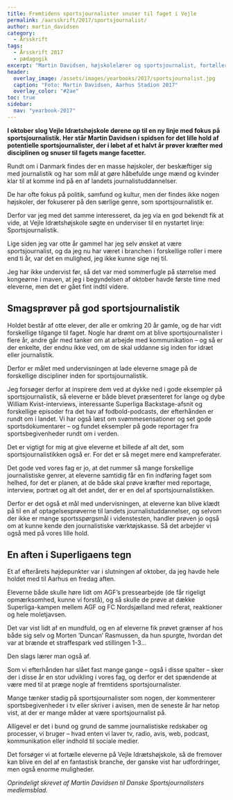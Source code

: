 ```yaml
---
title: Fremtidens sportsjournalister snuser til faget i Vejle
permalink: /aarsskrift/2017/sportsjournalist/
author: martin_davidsen
category:
  - Årsskrift
tags:
  - Årsskrift 2017
  - pædagogik
excerpt: "Martin Davidsen, højskolelærer og sportsjournalist, fortæller om en ny linje med fokus på sportsjournalistik. Eleverne skal i et halvt år prøve kræfter med disciplinen og snuser til fagets mange facetter."
header:
  overlay_image: /assets/images/yearbooks/2017/sportsjournalist.jpg
  caption: "Foto: Martin Davidsen, Aarhus Stadion 2017"
  overlay_color: "#2ae"
toc: true
sidebar:
  nav: "yearbook-2017"
---
```


**I oktober slog Vejle Idrætshøjskole dørene op til en ny linje med fokus på sportsjournalistik. Her står Martin Davidsen i spidsen for det lille hold af potentielle sportsjournalister, der i løbet af et halvt år prøver kræfter med disciplinen og snuser til fagets mange facetter.**

Rundt om i Danmark findes der en masse højskoler, der beskæftiger sig med journalistik og har som mål at gøre håbefulde unge mænd og kvinder klar til at komme ind på en af landets journalistuddannelser. 

De har ofte fokus på politik, samfund og kultur, men der findes ikke nogen højskoler, der fokuserer på den særlige genre, som sportsjournalistik er. 

Derfor var jeg med det samme interesseret, da jeg via en god bekendt fik at vide, at Vejle Idrætshøjskole søgte en underviser til en nystartet linje: Sportsjournalistik. 

Lige siden jeg var otte år gammel har jeg selv ønsket at være sportsjournalist, og da jeg nu har været i branchen i forskellige roller i mere end ti år, var det en mulighed, jeg ikke kunne sige nej til. 

Jeg har ikke undervist før, så det var med sommerfugle på størrelse med kongeørne i maven, at jeg i begyndelsen af oktober havde første time med eleverne, men det er gået fint indtil videre. 

## Smagsprøver på god sportsjournalistik

Holdet består af otte elever, der alle er omkring 20 år gamle, og de har vidt forskellige tilgange til faget. Nogle har drømt om at blive sportsjournalister i flere år, andre går med tanker om at arbejde med kommunikation – og så er der enkelte, der endnu ikke ved, om de skal uddanne sig inden for idræt eller journalistik. 

Derfor er målet med undervisningen at lade eleverne smage på de forskellige discipliner inden for sportsjournalistik.

Jeg forsøger derfor at inspirere dem ved at dykke ned i gode eksempler på sportsjournalistik, så eleverne er både blevet præsenteret for lange og dybe William Kvist-interviews, interessante Superliga Backstage-afsnit og forskellige episoder fra det hav af fodbold-podcasts, der efterhånden er rundt om i landet. Vi har også læst om svømmesensationer og set gode sportsdokumentarer – og fundet eksempler på gode reportager fra sportsbegivenheder rundt om i verden. 

Det er vigtigt for mig at give eleverne et billede af alt det, som sportsjournalistikken også er. For det er så meget mere end kampreferater.  

Det gode ved vores fag er jo, at det rummer så mange forskellige journalistiske genrer, at eleverne samtidig får en fin indføring faget som helhed, for det er planen, at de både skal prøve kræfter med reportage, interview, portræt og alt det andet, der er en del af sportsjournalistikken. 

Derfor er det også et mål med undervisningen, at eleverne kan blive klædt på til en af optagelsesprøverne til landets journalistuddannelser, og selvom der ikke er mange sportsspørgsmål i videnstesten, handler prøven jo også om at kunne kende den journalistiske værktøjskasse. Så det arbejder vi også med på vores lille hold. 

## En aften i Superligaens tegn

Et af efterårets højdepunkter var i slutningen af oktober, da jeg havde hele holdet med til Aarhus en fredag aften. 

Eleverne både skulle høre lidt om AGF’s pressearbejde (de får rigeligt opmærksomhed, kunne vi forstå), og så skulle de prøve at dække Superliga-kampen mellem AGF og FC Nordsjælland med referat, reaktioner og hele moletjavsen. 

Det var vist lidt af en mundfuld, og en af eleverne fik prøvet grænser af hos både sig selv og Morten ’Duncan’ Rasmussen, da hun spurgte, hvordan det var at brænde et straffespark ved stillingen 1-3...

Den slags lærer man også af.

Som vi efterhånden har slået fast mange gange – også i disse spalter – sker der i disse år en stor udvikling i vores fag, og derfor er det spændende at være med til at præge nogle af fremtidens sportsjournalister. 

Mange tænker stadig på sportsjournalister som nogen, der kommenterer sportsbegivenheder i tv eller skriver i avisen, men de seneste år har netop vist, at der er mange måder at være sportsjournalist på. 

Alligevel  er det i bund og grund de samme journalistiske redskaber og processer, vi bruger – hvad enten vi laver tv, radio, avis, web, podcast, kommunikation eller indhold til sociale medier. 

Det forsøger vi at fortælle eleverne på Vejle Idrætshøjskole, så de fremover kan blive en del af en fantastisk branche, der ganske vist har udfordringer, men også enorme muligheder. 

_Oprindeligt skrevet af Martin Davidsen til Danske Sportsjournalisters medlemsblad._

